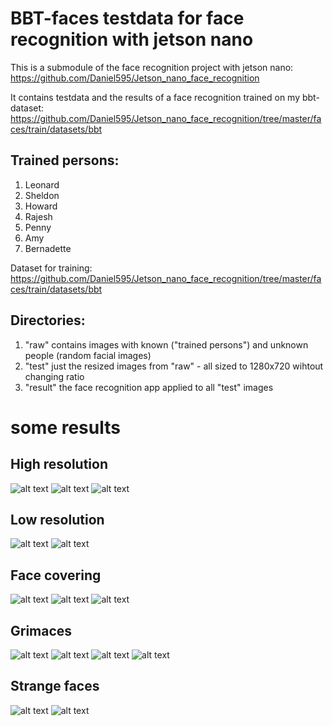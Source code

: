 # BBT-faces testdata for face recognition with jetson nano 
This is a submodule of the face recognition project with jetson nano: https://github.com/Daniel595/Jetson_nano_face_recognition


It contains testdata and the results of a face recognition trained on my bbt-dataset: https://github.com/Daniel595/Jetson_nano_face_recognition/tree/master/faces/train/datasets/bbt


## Trained persons:
1. Leonard
2. Sheldon
3. Howard
4. Rajesh
5. Penny
6. Amy
7. Bernadette

Dataset for training: https://github.com/Daniel595/Jetson_nano_face_recognition/tree/master/faces/train/datasets/bbt

## Directories:
1. "raw" contains images with known ("trained persons") and unknown people (random facial images)
2. "test" just the resized images from "raw" - all sized to 1280x720 wihtout changing ratio
3. "result" the face recognition app applied to all "test" images

# some results

## High resolution
![alt text](https://github.com/Daniel595/testdata/blob/master/result/113.png)
![alt text](https://github.com/Daniel595/testdata/blob/master/result/88.png)
![alt text](https://github.com/Daniel595/testdata/blob/master/result/104.png)

## Low resolution
![alt text](https://github.com/Daniel595/testdata/blob/master/result/58.png)
![alt text](https://github.com/Daniel595/testdata/blob/master/result/23.png)

## Face covering
![alt text](https://github.com/Daniel595/testdata/blob/master/result/85.png)
![alt text](https://github.com/Daniel595/testdata/blob/master/result/55.png)
![alt text](https://github.com/Daniel595/testdata/blob/master/result/37.png)

## Grimaces
![alt text](https://github.com/Daniel595/testdata/blob/master/result/60.png)
![alt text](https://github.com/Daniel595/testdata/blob/master/result/9.png)
![alt text](https://github.com/Daniel595/testdata/blob/master/result/28.png)
![alt text](https://github.com/Daniel595/testdata/blob/master/result/5.png)


## Strange faces
![alt text](https://github.com/Daniel595/testdata/blob/master/result/49.png)
![alt text](https://github.com/Daniel595/testdata/blob/master/result/84.png)

